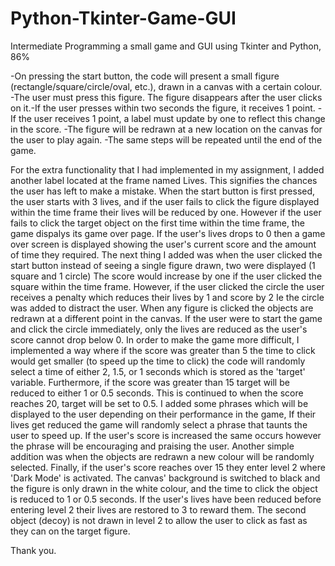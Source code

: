 # Python-Tkinter-Game-GUI
Intermediate Programming a small game and GUI using Tkinter and Python, 86%

-On pressing the start button, the code will present a small figure (rectangle/square/circle/oval, etc.), drawn in a canvas with a certain colour.
-The user must press this figure. The figure disappears after the user clicks on it.-If the user presses within two seconds the figure, it receives 1 point. 
-If the user receives 1 point, a label must update by one to reflect this change in the score.
-The figure will be redrawn at a new location on the canvas for the user to play again. 
-The same steps will be repeated until the end of the game. 


For the extra functionality that I had implemented in my assignment, I added another label located at the frame named Lives.
This signifies the chances the user has left to make a mistake.
When the start button is first pressed, the user starts with 3 lives, and if the user fails to click the figure displayed within the time frame their lives will be reduced by one.
However if the user fails to click the target object on the first time within the time frame, the game dispalys its game over page.
If the user's lives drops to 0 then a game over screen is displayed showing the user's current score and the amount of time they required.
The next thing I added was when the user clicked the start button instead of seeing a single figure drawn, two were displayed (1 square and 1 circle)
The score would increase by one if the user clicked the square within the time frame.
However, if the user clicked the circle the user receives a penalty which reduces their lives by 1 and score by 2 Ie the circle was added to distract the user. 
When any figure is clicked the objects are redrawn at a different point in the canvas.
If the user were to start the game and click the circle immediately, only the lives are reduced as the user's score cannot drop below 0.
In order to make the game more difficult, I implemented a way where if the score was greater than 5 the time to click would get smaller (to speed up the time to click) the code will randomly select a time of either 2, 1.5, or 1  seconds which is stored as the 'target' variable. Furthermore, if the score was greater than 15 target will be reduced to either 1 or 0.5 seconds. This is continued to when the score reaches 20, target will be set to 0.5.
I added some phrases which will be displayed to the user depending on their performance in the game, If their lives get reduced the game will randomly select a phrase that taunts the user to speed up. If the user's score is increased the same occurs however the phrase will be encouraging and praising the user. Another simple addition was when the objects are redrawn a new colour will be randomly selected.
Finally, if the user's score reaches over 15 they enter level 2 where 'Dark Mode' is activated.
The canvas' background is switched to black and the figure is only drawn in the white colour, and the time to click the object is reduced to 1 or 0.5 seconds.
If the user's lives have been reduced before entering level 2 their lives are restored to 3 to reward them. The second object (decoy) is not drawn in level 2 to allow the user to click as fast as they can on the target figure.

Thank you.

